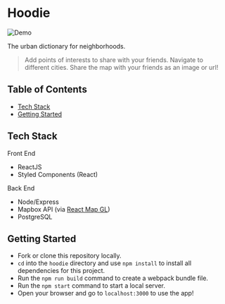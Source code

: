 # Hoodie
![Demo](https://i.imgur.com/IiqAVsF.gif)

The urban dictionary for neighborhoods. 
> Add points of interests to share with your friends.
> Navigate to different cities.
> Share the map with your friends as an image or url!

## Table of Contents

- [Tech Stack](#stack)
- [Getting Started](#getting-started)


## Tech Stack
Front End
- ReactJS
- Styled Components (React)

Back End
- Node/Express
- Mapbox API (via [React Map GL](https://github.com/uber/react-map-gl))
- PostgreSQL

## Getting Started
- Fork or clone this repository locally.
- `cd` into the `hoodie` directory and use `npm install` to install all dependencies for this project.
- Run the `npm run build` command to create a webpack bundle file.
- Run the `npm start` command to start a local server.
- Open your browser and go to `localhost:3000` to use the app!